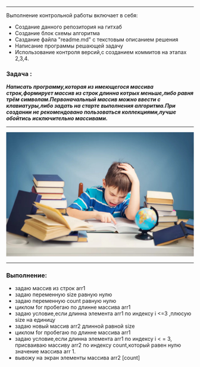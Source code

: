 

*** 
Выполнение контрольной работы включает в себя:

* Создание данного репозитория на гитхаб
* Создание блок схемы алгоритма
* Саздание файла "readme.md" с текстовым описанием решения
* Написание программы решающей задачу
* Использование контроля версий,с созданием коммитов на этапах 2,3,4.


### **Задача :**

***Написать программу,которая из имеющегося массива строк,формирует массив из строк длинна котрых меньше,либо равня трём символам.Первоначальный массив можно ввести с клавиатуры,либо задать на старте выполнения алгоритма.При создании не рекомендовано пользоваться коллекциями,лучше обойтись исключительно массивами.***

***

![foto](51d0043f9663c58d6a28ae0e35505210.jpeg)

***

### Выполнение:

* задаю массив из строк arr1
* задаю переменную size равную нулю 
* задаю переменную count равную нулю 
* циклом for пробегаю по длинне массива arr1
* задаю условие,если длинна элемента arr1 по индексу i <=3 ,плюсую size на единицу
* задаю новый массив arr2 длинной равной size
*  циклом for пробегаю по длинне массива arr1
* задаю условие,если длинна элемента arr1 по индексу i < = 3,
 присваиваю массиву arr2 по индексу count,который равен нулю значение массива arr 1.
* вывожу на экран элементы массива arr2 [count]